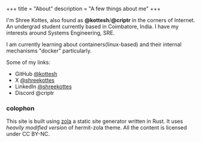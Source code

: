 +++
title = "About"
description = "A few things about me"
+++

I'm Shree Kottes, also found as **@kottesh**/**@criptr** in the corners of Internet. An undergrad student currently based in Coimbatore, India. I have my interests around Systems Engineering, SRE.

I am currently learning about containers(linux-based) and their internal mechanisms "docker" particularly.

Some of my links:

* GitHub [@kottesh](https://github.com/kottesh)
* X [@shreekottes](https://x.com/shreekottes)
* LinkedIn [@shreekottes](https://linkedin.com/in/shreekottes)
* Discord @criptr

### colophon

This site is built using [zola](https://github.com/getzola/zola) a static site generator written in Rust. It uses *heavily modified version* of hermit-zola theme. All the content is licensed under CC BY-NC. 
